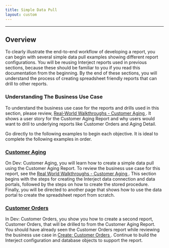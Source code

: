 ```yaml
---
title: Simple Data Pull
layout: custom
---
```

* * *

##  Overview 

To clearly illustrate the end-to-end workflow of developing a report, you can begin with several simple data pull examples showing different report configurations. You will be reusing Interject reports used in previous sections, because these should be familiar to you if you read this documentation from the beginning. By the end of these sections, you will understand the process of creating spreadsheet friendly reports that can drill to other reports. 

###  Understanding The Business Use Case 

To understand the business use case for the reports and drills used in this section, please review, [ Real-World Walkthroughs - Customer Aging ](/wAbout/Customer-Aging.html). It shows a user story for the Customer Aging Report and why users would want to drill to underlying reports like Customer Orders and Aging Detail. 

Go directly to the following examples to begin each objective. It is ideal to complete the following examples in order. 

###  [ Customer Aging ](/wGetStarted/L-Dev-CustomerAging.html)

On Dev: Customer Aging, you will learn how to create a simple data pull using the Customer Aging Report. To review the business use case for this report, see the [ Real World Walkthroughs - Customer Aging ](/wAbout/Customer-Aging.html).  This section begins with the steps for creating the Interject data connection and data portals, followed by the steps on how to create the stored procedure. Finally, you will be directed to another page that shows how to use the data portal to create the spreadsheet report from scratch. 

###  [ Customer Orders ](/wGetStarted/L-Dev-CustomerOrders.html)

In Dev: Customer Orders, you show you how to create a second report, Customer Orders, that will be drilled to from the Customer Aging Report. You should have already seen the Customer Orders report while reviewing the business use case in [ Create: Customer Orders ](/wGetStarted/L-Create-CustomerOrders.html). Continue to build the Interject configuration and database objects to support the report. 
